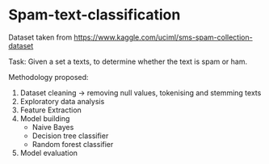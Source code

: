 # Spam-text-classification

Dataset taken from https://www.kaggle.com/uciml/sms-spam-collection-dataset

Task: Given a set a texts, to determine whether the text is spam or ham.

Methodology proposed:

1) Dataset cleaning -> removing null values, tokenising and stemming texts
2) Exploratory data analysis 
3) Feature Extraction 
4) Model building
      - Naive Bayes
      - Decision tree classifier
      - Random forest classifier
5) Model evaluation
